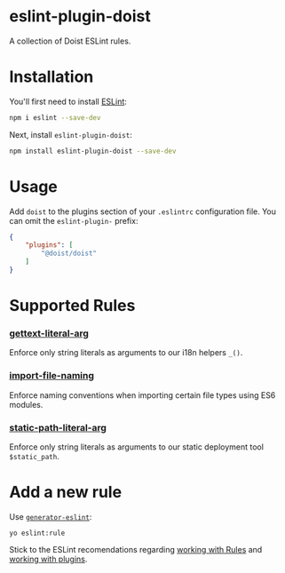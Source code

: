 # eslint-plugin-doist

A collection of Doist ESLint rules.

# Installation

You'll first need to install [ESLint](https://eslint.org/):

```sh
npm i eslint --save-dev
```

Next, install `eslint-plugin-doist`:

```sh
npm install eslint-plugin-doist --save-dev
```

# Usage

Add `doist` to the plugins section of your `.eslintrc` configuration file. You can omit the `eslint-plugin-` prefix:

```json
{
    "plugins": [
        "@doist/doist"
    ]
}
```

# Supported Rules

### [gettext-literal-arg](/docs/src/gettext-literal-arg.md)
Enforce only string literals as arguments to our i18n helpers `_()`.

### [import-file-naming](/docs/src/import-file-naming.md)
Enforce naming conventions when importing certain file types using ES6 modules.
### [static-path-literal-arg](/docs/src/static-path-literal-arg.md)
Enforce only string literals as arguments to our static deployment tool `$static_path`.


# Add a new rule

Use [`generator-eslint`](https://www.npmjs.com/package/generator-eslint):

```
yo eslint:rule
```

Stick to the ESLint recomendations regarding [working with Rules](https://eslint.org/docs/latest/developer-guide/working-with-rules) and [working with plugins](https://eslint.org/docs/latest/developer-guide/working-with-plugins).